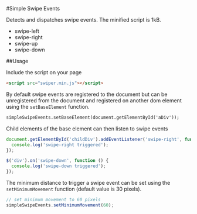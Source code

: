 #Simple Swipe Events

Detects and dispatches swipe events. The minified script is 1kB.

- swipe-left
- swipe-right
- swipe-up
- swipe-down

##Usage

Include the script on your page

```html
<script src="swiper.min.js"></script>
```

By default swipe events are registered to the document but can be unregistered from the document and registered on another dom element using the ``` setBaseElement ``` function.

```html
simpleSwipeEvents.setBaseElement(document.getElementById('aDiv'));
```

Child elements of the base element can then listen to swipe events

```js
document.getElementById('childDiv').addEventListener('swipe-right', function () {
  console.log('swipe-right triggered');
});

$('div').on('swipe-down', function () {
  console.log('swipe-down triggered');
});
```

The minimum distance to trigger a swipe event can be set using the ``` setMinimumMovement ``` function (default value is 30 pixels).

```js
// set minimum movement to 60 pixels
simpleSwipeEvents.setMinimumMovement(60);
```

